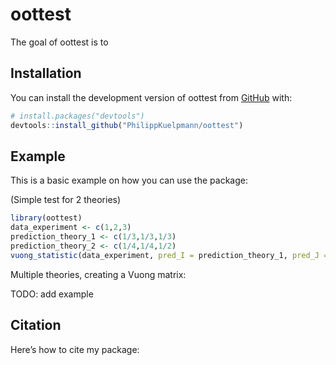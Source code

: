 
<!-- README.md is generated from README.Rmd. Please edit that file -->

# oottest

<!-- badges: start -->
<!-- badges: end -->

The goal of oottest is to

## Installation

You can install the development version of oottest from
[GitHub](https://github.com/) with:

``` r
# install.packages("devtools")
devtools::install_github("PhilippKuelpmann/oottest")
```

## Example

This is a basic example on how you can use the package:

(Simple test for 2 theories)

``` r
library(oottest)
data_experiment <- c(1,2,3)
prediction_theory_1 <- c(1/3,1/3,1/3)
prediction_theory_2 <- c(1/4,1/4,1/2)
vuong_statistic(data_experiment, pred_I = prediction_theory_1, pred_J = prediction_theory_2)
```

Multiple theories, creating a Vuong matrix:

TODO: add example

## Citation

Here’s how to cite my package:
